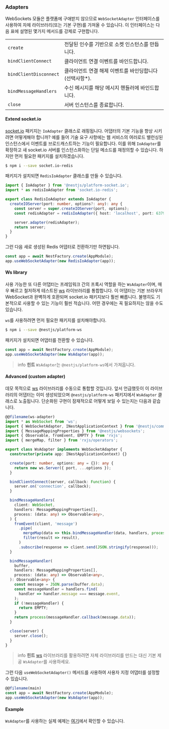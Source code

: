 ### Adapters

WebSockets 모듈은 플랫폼에 구애받지 않으므로 `WebSocketAdapter` 인터페이스를 사용하여 자체 라이브러리(또는 기본 구현)를 가져올 수 있습니다. 이 인터페이스는 다음 표에 설명된 몇가지 메서드를 강제로 구현합니다.

<table>
  <tr>
    <td><code>create</code></td>
    <td>전달된 인수를 기반으로 소켓 인스턴스를 만듭니다.</td>
  </tr>
  <tr>
    <td><code>bindClientConnect</code></td>
    <td>클라이언트 연결 이벤트를 바인드합니다.</td>
  </tr>
  <tr>
    <td><code>bindClientDisconnect</code></td>
    <td>클라이언트 연결 해제 이벤트를 바인딩합니다(선택사항*).</td>
  </tr>
  <tr>
    <td><code>bindMessageHandlers</code></td>
    <td>수신 메시지를 해당 메시지 핸들러에 바인드합니다.</td>
  </tr>
  <tr>
    <td><code>close</code></td>
    <td>서버 인스턴스를 종료합니다.</td>
  </tr>
</table>

#### Extend socket.io

[socket.io](https://github.com/socketio/socket.io) 패키지는 `IoAdapter` 클래스로 래핑됩니다. 어댑터의 기본 기능을 향상 시키려면 어떻게해야 합니까? 예를 들어 기술 요구 사항에는 웹 서비스의 여러로드 밸런싱된 인스턴스에서 이벤트를 브로드캐스트하는 기능이 필요합니다. 이를 위해 `IoAdapter`를 확장하고 새 socket.io 서버를 인스턴스화하는 단일 메소드를 재정의할 수 있습니다. 하지만 먼저 필요한 패키지를 설치하겠습니다.

```bash
$ npm i --save socket.io-redis
```

패키지가 설치되면 `RedisIoAdapter` 클래스를 만들 수 있습니다.

```typescript
import { IoAdapter } from '@nestjs/platform-socket.io';
import * as redisIoAdapter from 'socket.io-redis';

export class RedisIoAdapter extends IoAdapter {
  createIOServer(port: number, options?: any): any {
    const server = super.createIOServer(port, options);
    const redisAdapter = redisIoAdapter({ host: 'localhost', port: 6379 });

    server.adapter(redisAdapter);
    return server;
  }
}
```

그런 다음 새로 생성된 Redis 어댑터로 전환하기만 하면됩니다.

```typescript
const app = await NestFactory.create(AppModule);
app.useWebSocketAdapter(new RedisIoAdapter(app));
```

#### Ws library

사용 가능한 또 다른 어댑터는 프레임워크 간의 프록시 역할을 하는 `WsAdapter`이며, 매우 빠르고 철저하게 테스트된 [ws](https://github.com/websockets/ws) 라이브러리를 통합합니다. 이 어댑터는 기본 브라우저 WebSocket과 완벽하게 호환되며 socket.io 패키지보다 훨씬 빠릅니다. 불행히도 기본적으로 사용할 수 있는 기능이 훨씬 적습니다. 어떤 경우에는 꼭 필요하지는 않을 수도 있습니다.

`ws`를 사용하려면 먼저 필요한 패키지를 설치해야합니다.

```bash
$ npm i --save @nestjs/platform-ws
```

패키지가 설치되면 어댑터를 전환할 수 있습니다.

```typescript
const app = await NestFactory.create(AppModule);
app.useWebSocketAdapter(new WsAdapter(app));
```

> info **힌트** `WsAdapter`는 `@nestjs/platform-ws`에서 가져옵니다.

#### Advanced (custom adapter)

데모 목적으로 [ws](https://github.com/websockets/ws) 라이브러리를 수동으로 통합할 것입니다. 앞서 언급했듯이 이 라이브러리의 어댑터는 이미 생성되었으며 `@nestjs/platform-ws` 패키지에서 `WsAdapter` 클래스로 노출됩니다. 단순화된 구현이 잠재적으로 어떻게 보일 수 있는지는 다음과 같습니다.

```typescript
@@filename(ws-adapter)
import * as WebSocket from 'ws';
import { WebSocketAdapter, INestApplicationContext } from '@nestjs/common';
import { MessageMappingProperties } from '@nestjs/websockets';
import { Observable, fromEvent, EMPTY } from 'rxjs';
import { mergeMap, filter } from 'rxjs/operators';

export class WsAdapter implements WebSocketAdapter {
  constructor(private app: INestApplicationContext) {}

  create(port: number, options: any = {}): any {
    return new ws.Server({ port, ...options });
  }

  bindClientConnect(server, callback: Function) {
    server.on('connection', callback);
  }

  bindMessageHandlers(
    client: WebSocket,
    handlers: MessageMappingProperties[],
    process: (data: any) => Observable<any>,
  ) {
    fromEvent(client, 'message')
      .pipe(
        mergeMap(data => this.bindMessageHandler(data, handlers, process)),
        filter(result => result),
      )
      .subscribe(response => client.send(JSON.stringify(response)));
  }

  bindMessageHandler(
    buffer,
    handlers: MessageMappingProperties[],
    process: (data: any) => Observable<any>,
  ): Observable<any> {
    const message = JSON.parse(buffer.data);
    const messageHandler = handlers.find(
      handler => handler.message === message.event,
    );
    if (!messageHandler) {
      return EMPTY;
    }
    return process(messageHandler.callback(message.data));
  }

  close(server) {
    server.close();
  }
}
```

> info **힌트** [ws](https://github.com/websockets/ws) 라이브러리를 활용하려면 자체 라이브러리를 만드는 대신 기본 제공 `WsAdapter`를 사용하세요.

그런 다음 `useWebSocketAdapter()` 메서드를 사용하여 사용자 지정 어댑터를 설정할 수 있습니다.

```typescript
@@filename(main)
const app = await NestFactory.create(AppModule);
app.useWebSocketAdapter(new WsAdapter(app));
```

#### Example

`WsAdapter`를 사용하는 실제 예제는 [여기](https://github.com/nestjs/nest/tree/master/sample/16-gateways-ws)에서 확인할 수 있습니다.
